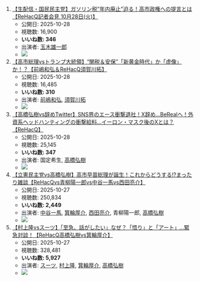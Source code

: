 1.  [【生配信・国民民主党】ガソリン税“年内廃止”迫る！高市政権への提言とは【ReHacQ記者会見 10月28日(火)】](/rehacq_fan/ids/nOjfVQGR4kw "wikilink")
    -   公開日: 2025-10-28
    -   視聴数: 16,900
    -   **いいね数: 346**
    -   出演者: [玉木雄一郎](/rehacq_fan/people/玉木雄一郎 "wikilink")
    - [![](https://img.youtube.com/vi/nOjfVQGR4kw/hqdefault.jpg)](https://www.youtube.com/watch?v=nOjfVQGR4kw)
1.  [【高市総理vsトランプ大統領】“関税＆安保”「新黄金時代」か「虚像」か！？【前嶋和弘＆ReHacQ須賀川拓】](/rehacq_fan/ids/l33fXJtn-rE "wikilink")
    -   公開日: 2025-10-28
    -   視聴数: 16,485
    -   **いいね数: 310**
    -   出演者: [前嶋和弘](/rehacq_fan/people/前嶋和弘 "wikilink"), [須賀川拓](/rehacq_fan/people/須賀川拓 "wikilink")
    - [![](https://img.youtube.com/vi/l33fXJtn-rE/hqdefault.jpg)](https://www.youtube.com/watch?v=l33fXJtn-rE)
1.  [【高橋弘樹vs辞めTwitter】SNS界のエース衝撃退社！X辞め...BeRealへ！外資系ヘッドハンティングの衝撃給料...イーロン・マスク後のXとは？【ReHacQ】](/rehacq_fan/ids/Km4Hw7otGrU "wikilink")
    -   公開日: 2025-10-28
    -   視聴数: 25,145
    -   **いいね数: 347**
    -   出演者: 国定希生, [高橋弘樹](/rehacq_fan/people/高橋弘樹 "wikilink")
    - [![](https://img.youtube.com/vi/Km4Hw7otGrU/hqdefault.jpg)](https://www.youtube.com/watch?v=Km4Hw7otGrU)
1.  [【立憲民主党vs高橋弘樹】高市早苗総理が誕生！これからどうする!?まったり雑談【ReHacQvs青柳陽一郎vs中谷一馬vs西田亮介】](/rehacq_fan/ids/gb289snBsWY "wikilink")
    -   公開日: 2025-10-27
    -   視聴数: 250,834
    -   **いいね数: 2,449**
    -   出演者: [中谷一馬](/rehacq_fan/people/中谷一馬 "wikilink"), [箕輪厚介](/rehacq_fan/people/箕輪厚介 "wikilink"), [西田亮介](/rehacq_fan/people/西田亮介 "wikilink"), 青柳陽一郎, [高橋弘樹](/rehacq_fan/people/高橋弘樹 "wikilink")
    - [![](https://img.youtube.com/vi/gb289snBsWY/hqdefault.jpg)](https://www.youtube.com/watch?v=gb289snBsWY)
1.  [【村上隆vsスーツ】「至急、話がしたい」なぜ？「悟り」と「アート」…緊急対談！【ReHacQ高橋弘樹vs箕輪厚介】](/rehacq_fan/ids/Txv2Y31DRpA "wikilink")
    -   公開日: 2025-10-27
    -   視聴数: 328,481
    -   **いいね数: 5,927**
    -   出演者: [スーツ](/rehacq_fan/people/スーツ "wikilink"), [村上隆](/rehacq_fan/people/村上隆 "wikilink"), [箕輪厚介](/rehacq_fan/people/箕輪厚介 "wikilink"), [高橋弘樹](/rehacq_fan/people/高橋弘樹 "wikilink")
    - [![](https://img.youtube.com/vi/Txv2Y31DRpA/hqdefault.jpg)](https://www.youtube.com/watch?v=Txv2Y31DRpA)

